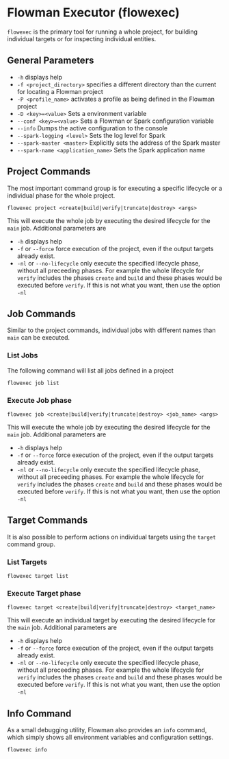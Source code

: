 # Flowman Executor (flowexec)

`flowexec` is the primary tool for running a whole project, for building individual targets
or for inspecting individual entities.

## General Parameters
* `-h` displays help
* `-f <project_directory>` specifies a different directory than the current for locating a Flowman project
* `-P <profile_name>` activates a profile as being defined in the Flowman project
* `-D <key>=<value>` Sets a environment variable
* `--conf <key>=<value>` Sets a Flowman or Spark configuration variable
* `--info` Dumps the active configuration to the console
* `--spark-logging <level>` Sets the log level for Spark 
* `--spark-master <master>` Explicitly sets the address of the Spark master
* `--spark-name <application_name>` Sets the Spark application name


## Project Commands
The most important command group is for executing a specific lifecycle or a individual phase for the whole project.
```shell script
flowexec project <create|build|verify|truncate|destroy> <args>
```
This will execute the whole job by executing the desired lifecycle for the `main` job. Additional parameters are
* `-h` displays help
* `-f` or `--force` force execution of the project, even if the output targets already exist.
* `-nl` or `--no-lifecycle` only execute the specified lifecycle phase, without all preceeding phases. For example
the whole lifecycle for `verify` includes the phases `create` and `build` and these phases would be executed before
`verify`. If this is not what you want, then use the option `-nl`


## Job Commands
Similar to the project commands, individual jobs with different names than `main` can be executed.

### List Jobs
The following command will list all jobs defined in a project
```shell script
flowexec job list
```

### Execute Job phase
```shell script
flowexec job <create|build|verify|truncate|destroy> <job_name> <args>
```
This will execute the whole job by executing the desired lifecycle for the `main` job. Additional parameters are
* `-h` displays help
* `-f` or `--force` force execution of the project, even if the output targets already exist.
* `-nl` or `--no-lifecycle` only execute the specified lifecycle phase, without all preceeding phases. For example
the whole lifecycle for `verify` includes the phases `create` and `build` and these phases would be executed before
`verify`. If this is not what you want, then use the option `-nl`


## Target Commands
It is also possible to perform actions on individual targets using the `target` command group.

### List Targets
```shell script
flowexec target list
```

### Execute Target phase
```shell script
flowexec target <create|build|verify|truncate|destroy> <target_name>
```
This will execute an individual target by executing the desired lifecycle for the `main` job. Additional parameters are
* `-h` displays help
* `-f` or `--force` force execution of the project, even if the output targets already exist.
* `-nl` or `--no-lifecycle` only execute the specified lifecycle phase, without all preceeding phases. For example
the whole lifecycle for `verify` includes the phases `create` and `build` and these phases would be executed before
`verify`. If this is not what you want, then use the option `-nl`


## Info Command
As a small debugging utility, Flowman also provides an `info` command, which simply shows all environment variables
and configuration settings.
```shell script
flowexec info
```
